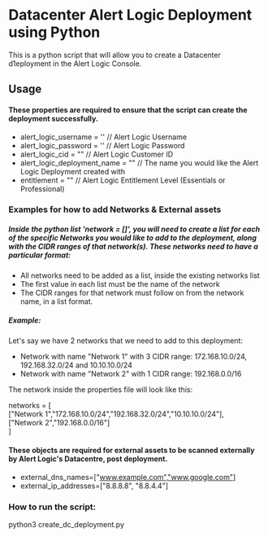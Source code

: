 # Datacenter Alert Logic Deployment using Python
This is a python script that will allow you to create a Datacenter d1eployment in the Alert Logic Console.

## Usage
#### These properties are required to ensure that the script can create the deployment successfully. 
- alert_logic_username = '' // Alert Logic Username
- alert_logic_password = '' // Alert Logic Password
- alert_logic_cid = "" // Alert Logic Customer ID
- alert_logic_deployment_name = "" // The name you would like the Alert Logic Deployment created with
- entitlement = "" // Alert Logic Entitlement Level (Essentials or Professional)

### Examples for how to add Networks & External assets
##### Inside the python list 'network = []', you will need to create a list for each of the specific Networks you would like to add to the deployment, along with the CIDR ranges of that network(s). These networks need to have a particular format: 
- All networks need to be added as a list, inside the existing networks list
- The first value in each list must be the name of the network
- The CIDR ranges for that network must follow on from the network name, in a list format. 

##### Example: 

Let's say we have 2 networks that we need to add to this deployment: 
- Network with name "Network 1" with 3 CIDR range:  172.168.10.0/24, 192.168.32.0/24 and 10.10.10.0/24
- Network with name "Network 2" with 1 CIDR range:  192.168.0.0/16

The network inside the properties file will look like this: 

networks = [  
["Network 1","172.168.10.0/24","192.168.32.0/24","10.10.10.0/24"],  
["Network 2","192.168.0.0/16"]  
]

#### These objects are required for external assets to be scanned externally by Alert Logic's Datacentre, post deployment. 
- external_dns_names=["www.example.com","www.google.com"]
- external_ip_addresses=["8.8.8.8", "8.8.4.4"]

### How to run the script: 
python3 create_dc_deployment.py
